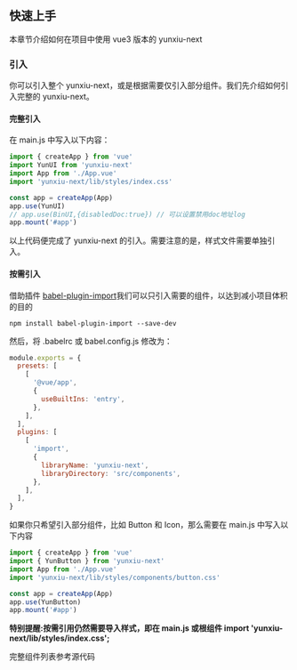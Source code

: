 ## 快速上手

本章节介绍如何在项目中使用 vue3 版本的 yunxiu-next

### 引入

你可以引入整个 yunxiu-next，或是根据需要仅引入部分组件。我们先介绍如何引入完整的 yunxiu-next。

#### 完整引入

在 main.js 中写入以下内容：

```javascript
import { createApp } from 'vue'
import YunUI from 'yunxiu-next'
import App from './App.vue'
import 'yunxiu-next/lib/styles/index.css'

const app = createApp(App)
app.use(YunUI)
// app.use(BinUI,{disabledDoc:true}) // 可以设置禁用doc地址log
app.mount('#app')
```

以上代码便完成了 yunxiu-next 的引入。需要注意的是，样式文件需要单独引入。

#### 按需引入

借助插件 [babel-plugin-import](https://github.com/ant-design/babel-plugin-import)我们可以只引入需要的组件，以达到减小项目体积的目的

```shell script
npm install babel-plugin-import --save-dev
```

然后，将 .babelrc 或 babel.config.js 修改为：

```javascript
module.exports = {
  presets: [
    [
      '@vue/app',
      {
        useBuiltIns: 'entry',
      },
    ],
  ],
  plugins: [
    [
      'import',
      {
        libraryName: 'yunxiu-next',
        libraryDirectory: 'src/components',
      },
    ],
  ],
}
```

如果你只希望引入部分组件，比如 Button 和 Icon，那么需要在 main.js 中写入以下内容

```javascript
import { createApp } from 'vue'
import { YunButton } from 'yunxiu-next'
import App from './App.vue'
import 'yunxiu-next/lib/styles/components/button.css'

const app = createApp(App)
app.use(YunButton)
app.mount('#app')
```

**特别提醒:按需引用仍然需要导入样式，即在 main.js 或根组件 import 'yunxiu-next/lib/styles/index.css';**

完整组件列表参考源代码
